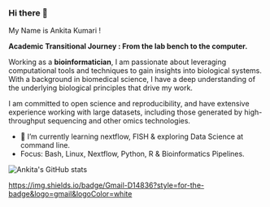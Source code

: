 ### Hi there 👋
My Name is Ankita Kumari !

**Academic Transitional Journey : From the lab bench to the computer.**<br />

Working as a **bioinformatician**, I am passionate about leveraging computational tools and techniques to gain insights into biological systems. 
With a background in biomedical science, I have a deep understanding of the underlying biological principles that drive my work.

I am committed to open science and reproducibility, and have extensive experience working with large datasets, including those generated by high-throughput sequencing and other omics technologies. 

- 🌱 I’m currently learning nextflow, FISH & exploring Data Science at command line.
- Focus: Bash, Linux, Nextflow, Python, R & Bioinformatics Pipelines.

![Ankita's GitHub stats](https://github-readme-stats.vercel.app/api?username=Ankita-1211&show_icons=true&theme=radical)

https://img.shields.io/badge/Gmail-D14836?style=for-the-badge&logo=gmail&logoColor=white


